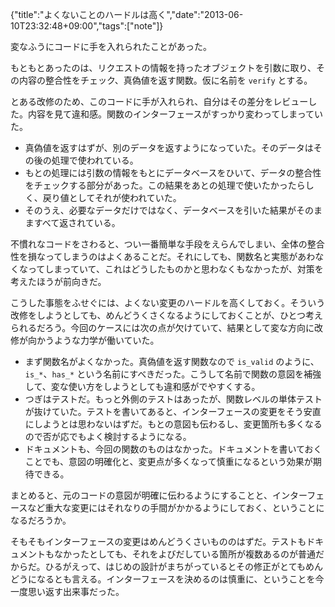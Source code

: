 {"title":"よくないことのハードルは高く","date":"2013-06-10T23:32:48+09:00","tags":["note"]}

変なふうにコードに手を入れられたことがあった。

もともとあったのは、リクエストの情報を持ったオブジェクトを引数に取り、その内容の整合性をチェック、真偽値を返す関数。仮に名前を `verify` とする。

とある改修のため、このコードに手が入れられ、自分はその差分をレビューした。内容を見て違和感。関数のインターフェースがすっかり変わってしまっていた。

- 真偽値を返すはずが、別のデータを返すようになっていた。そのデータはその後の処理で使われている。
- もとの処理には引数の情報をもとにデータベースをひいて、データの整合性をチェックする部分があった。この結果をあとの処理で使いたかったらしく、戻り値としてそれが使われていた。
- そのうえ、必要なデータだけではなく、データベースを引いた結果がそのまますべて返されている。

不慣れなコードをさわると、つい一番簡単な手段をえらんでしまい、全体の整合性を損なってしまうのはよくあることだ。それにしても、関数名と実態があわなくなってしまっていて、これはどうしたものかと思わなくもなかったが、対策を考えたほうが前向きだ。

こうした事態をふせぐには、よくない変更のハードルを高くしておく。そういう改修をしようとしても、めんどうくさくなるようにしておくことが、ひとつ考えられるだろう。今回のケースには次の点が欠けていて、結果として変な方向に改修が向かうような力学が働いていた。

- まず関数名がよくなかった。真偽値を返す関数なので `is_valid` のように、`is_*`、`has_*` という名前にすべきだった。こうして名前で関数の意図を補強して、変な使い方をしようとしても違和感がでやすくする。
- つぎはテストだ。もっと外側のテストはあったが、関数レベルの単体テストが抜けていた。テストを書いてあると、インターフェースの変更をそう安直にしようとは思わないはずだ。もとの意図も伝わるし、変更箇所も多くなるので否が応でもよく検討するようになる。
- ドキュメントも、今回の関数のものはなかった。ドキュメントを書いておくことでも、意図の明確化と、変更点が多くなって慎重になるという効果が期待できる。

まとめると、元のコードの意図が明確に伝わるようにすることと、インターフェースなど重大な変更にはそれなりの手間がかかるようにしておく、ということになるだろうか。

そもそもインターフェースの変更はめんどうくさいもののはずだ。テストもドキュメントもなかったとしても、それをよびだしている箇所が複数あるのが普通だからだ。ひるがえって、はじめの設計がまちがっているとその修正がとてもめんどうになるとも言える。インターフェースを決めるのは慎重に、ということを今一度思い返す出来事だった。
